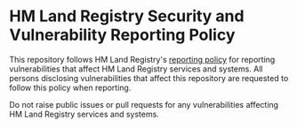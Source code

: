 # HM Land Registry Security and Vulnerability Reporting Policy

This repository follows HM Land Registry's [reporting policy][policy] for reporting vulnerabilities that affect HM Land Registry services and systems. All persons disclosing vulnerabilities that affect this repository are requested to follow this policy when reporting.

Do not raise public issues or pull requests for any vulnerabilities affecting HM Land Registry services and systems.

[policy]: https://www.gov.uk/guidance/report-a-vulnerability-on-an-hm-land-registry-service-or-system
